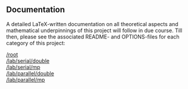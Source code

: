 ## Documentation

A detailed LaTeX-written documentation on all theoretical aspects and mathematical underpinnings of this project will follow in due course.
Till then, please see the associated README- and OPTIONS-files for each category of this project:

[/root](/README.md)\
[/lab/serial/double](/lab/serial/double)\
[/lab/serial/mp](/lab/serial/mp)\
[/lab/parallel/double](/lab/parallel/double)\
[/lab/parallel/mp](/lab/parallel/mp)

